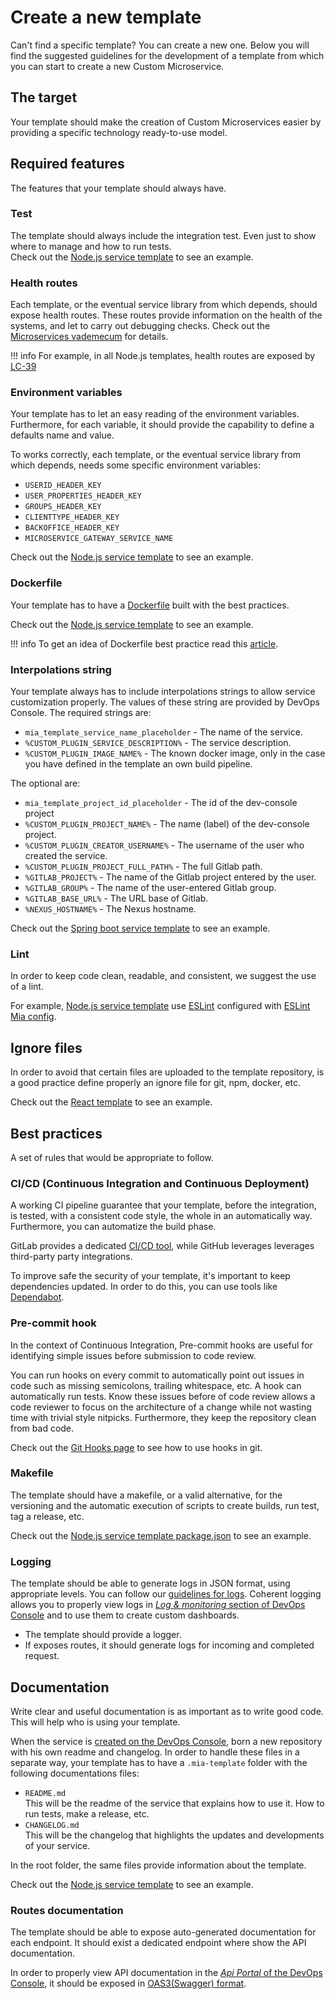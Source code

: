 # Create a new template

Can't find a specific template? You can create a new one. Below you will find the suggested guidelines for the development of a template from which you can start to create a new Custom Microservice.  

## The target

Your template should make the creation of Custom Microservices easier by providing a specific technology ready-to-use model.

## Required features

The features that your template should always have.

### Test

The template should always include the integration test. Even just to show where to manage and how to run tests.  
Check out the [Node.js service template](https://github.com/mia-platform-marketplace/Node.js-Custom-Plugin-Template/blob/master/tests/index.test.js) to see an example.

### Health routes

Each template, or the eventual service library from which depends, should expose health routes.
These routes provide information on the health of the systems, and let to carry out debugging checks.
Check out the [Microservices vademecum](../../guidelines/microservice_vademecum.md#health-routes) for details. 

!!! info
    For example, in all Node.js templates, health routes are exposed by [LC-39](https://github.com/mia-platform/lc39)

### Environment variables

Your template has to let an easy reading of the environment variables. Furthermore, for each variable, it should provide the capability to define a defaults name and value.

To works correctly, each template, or the eventual service library from which depends, needs some specific environment variables:

* `USERID_HEADER_KEY`
* `USER_PROPERTIES_HEADER_KEY`
* `GROUPS_HEADER_KEY`
* `CLIENTTYPE_HEADER_KEY`
* `BACKOFFICE_HEADER_KEY`
* `MICROSERVICE_GATEWAY_SERVICE_NAME`

Check out the [Node.js service template](https://github.com/mia-platform-marketplace/Node.js-Custom-Plugin-Template/blob/255233ce35ec7748bb4120057dc36fcd2bb3f983/Dockerfile#L29-L30) to see an example.

### Dockerfile

Your template has to have a [Dockerfile](https://docs.mia-platform.eu/guidelines/docker_vademecum/) built with the best practices.

Check out the [Node.js service template](https://github.com/mia-platform-marketplace/Node.js-Custom-Plugin-Template/blob/master/Dockerfile) to see an example.

!!! info
    To get an idea of Dockerfile best practice read this [article](https://www.docker.com/blog/intro-guide-to-dockerfile-best-practices/).


### Interpolations string

Your template always has to include interpolations strings to allow service customization properly. The values of these string are provided by DevOps Console.
The required strings are:

* `mia_template_service_name_placeholder` - The name of the service.
* `%CUSTOM_PLUGIN_SERVICE_DESCRIPTION%` - The service description.
* `%CUSTOM_PLUGIN_IMAGE_NAME%` - The known docker image, only in the case you have defined in the template an own build pipeline.

The optional are:

* `mia_template_project_id_placeholder`  - The id of the dev-console project
* `%CUSTOM_PLUGIN_PROJECT_NAME%` - The name (label) of the dev-console project.
* `%CUSTOM_PLUGIN_CREATOR_USERNAME%` - The username of the user who created the service.
* `%CUSTOM_PLUGIN_PROJECT_FULL_PATH%` - The full Gitlab path.
* `%GITLAB_PROJECT%` - The name of the Gitlab project entered by the user.
* `%GITLAB_GROUP%` - The name of the user-entered Gitlab group.
* `%GITLAB_BASE_URL%` - The URL base of Gitlab.
* `%NEXUS_HOSTNAME%` - The Nexus hostname.

Check out the [Spring boot service template](https://github.com/mia-platform-marketplace/SpringBoot-Custom-Plugin-Template/blob/20c40e72f8261c9156f1a9f03028316af1ab7dad/Dockerfile#L15-L17) to see an example.

### Lint

In order to keep code clean, readable, and consistent, we suggest the use of a lint.

For example, [Node.js service template](https://github.com/mia-platform-marketplace/Node.js-Custom-Plugin-Template/blob/255233ce35ec7748bb4120057dc36fcd2bb3f983/package.json#L24-L25) use [ESLint](https://github.com/eslint/eslint) configured with [ESLint Mia config](https://github.com/mia-platform/eslint-config-mia).

## Ignore files

In order to avoid that certain files are uploaded to the template repository, is a good practice define properly an ignore file for git, npm, docker, etc. 

Check out the [React template](https://github.com/mia-platform-marketplace/React-App-Template) to see an example.

## Best practices

A set of rules that would be appropriate to follow.

### CI/CD (Continuous Integration and Continuous Deployment)

A working CI pipeline guarantee that your template, before the integration, is tested, with a consistent code style, the whole in an automatically way. Furthermore, you can automatize the build phase.

GitLab provides a dedicated [CI/CD tool](https://about.gitlab.com/stages-devops-lifecycle/continuous-integration/), while GitHub leverages  leverages third-party party integrations.

To improve safe the security of your template, it's important to keep dependencies updated. In order to do this, you can use tools like  [Dependabot](https://dependabot.com/).

### Pre-commit hook

In the context of Continuous Integration, Pre-commit hooks are useful for identifying simple issues before submission to code review. 

You can run hooks on every commit to automatically point out issues in code such as missing semicolons, trailing whitespace, etc. A hook can automatically run tests. Know these issues before of code review allows a code reviewer to focus on the architecture of a change while not wasting time with trivial style nitpicks. Furthermore, they keep the repository clean from bad code.

Check out the [Git Hooks page](https://githooks.com/) to see how to use hooks in git.

###  Makefile

The template should have a makefile, or a valid alternative, for the versioning and the automatic execution of scripts to create builds, run test, tag a release, etc.

Check out the [Node.js service template package.json](https://github.com/mia-platform-marketplace/Node.js-Custom-Plugin-Template/blob/master/package.json) to see an example.

### Logging

The template should be able to generate logs in JSON format, using appropriate levels. You can follow our [guidelines for logs](../../development_suite/monitoring-dashboard/dev_ops_guide/log.md). Coherent logging allows you to properly view logs in [*Log & monitoring* section of DevOps Console](../../../development_suite/overview-dev-suite#log-monitoring) and to use them to create custom dashboards.

* The template should provide a logger.
* If exposes routes, it should generate logs for incoming and completed request.

## Documentation

Write clear and useful documentation is as important as to write good code. This will help who is using your template.

When the service is [created on the DevOps Console](../../development_suite/api-console/api-design/services#manage-microservices), born a new repository with his own readme and changelog. In order to handle these files in a separate way, your template has to have a `.mia-template` folder with the following documentations files:

* `README.md`  
  This will be the readme of the service that explains how to use it. How to run tests, make a release, etc.
* `CHANGELOG.md`  
  This will be the changelog that highlights the updates and developments of your service.

In the root folder, the same files provide information about the template.


Check out the [Node.js service template](https://github.com/mia-platform-marketplace/Node.js-Custom-Plugin-Template/tree/master/.mia-template) to see an example.

### Routes documentation

The template should be able to expose auto-generated documentation for each endpoint. It should exist a dedicated endpoint where show the API documentation.

In order to properly view API documentation in the [*Api Portal* of the DevOps Console](./../../development_suite/api-portal/api-documentations.md), it should be exposed in [OAS3(Swagger) format](https://swagger.io/specification/).